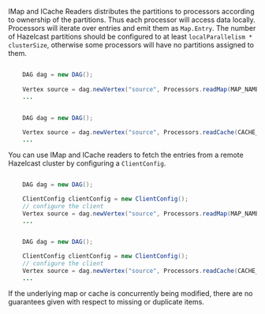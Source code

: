 IMap and ICache Readers distributes the partitions to 
processors according to ownership of the partitions. 
Thus each processor will access data locally. Processors 
will iterate over entries and emit them as `Map.Entry`. 
The number of Hazelcast partitions should be configured to 
at least `localParallelism * clusterSize`, otherwise some 
processors will have no partitions assigned to them.

```java

    DAG dag = new DAG();
    
    Vertex source = dag.newVertex("source", Processors.readMap(MAP_NAME));
    ...

```
```java

    DAG dag = new DAG();
    
    Vertex source = dag.newVertex("source", Processors.readCache(CACHE_NAME));
    ...

```

You can use IMap and ICache readers to fetch the entries
from a remote Hazelcast cluster by configuring a `ClientConfig`.

```java

    DAG dag = new DAG();

    ClientConfig clientConfig = new ClientConfig();
    // configure the client
    Vertex source = dag.newVertex("source", Processors.readMap(MAP_NAME, clientConfig));
    ...

```
```java

    DAG dag = new DAG();

    ClientConfig clientConfig = new ClientConfig();
    // configure the client
    Vertex source = dag.newVertex("source", Processors.readCache(CACHE_NAME, clientConfig));
    ...

```

If the underlying map or cache is concurrently being modified, 
there are no guarantees given with respect to missing or duplicate items.

